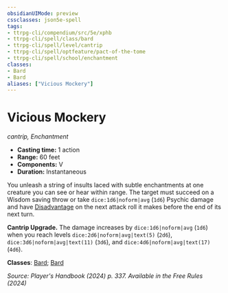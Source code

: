 ```yaml
---
obsidianUIMode: preview
cssclasses: json5e-spell
tags:
- ttrpg-cli/compendium/src/5e/xphb
- ttrpg-cli/spell/class/bard
- ttrpg-cli/spell/level/cantrip
- ttrpg-cli/spell/optfeature/pact-of-the-tome
- ttrpg-cli/spell/school/enchantment
classes:
- Bard
- Bard
aliases: ["Vicious Mockery"]
---
```

# Vicious Mockery
*cantrip, Enchantment*  

- **Casting time:** 1 action
- **Range:** 60 feet
- **Components:** V
- **Duration:** Instantaneous

You unleash a string of insults laced with subtle enchantments at one creature you can see or hear within range. The target must succeed on a Wisdom saving throw or take `dice:1d6|noform|avg` (`1d6`) Psychic damage and have [Disadvantage](3-Compendium/rules/variant-rules/disadvantage-xphb.md) on the next attack roll it makes before the end of its next turn.

**Cantrip Upgrade.** The damage increases by `dice:1d6|noform|avg` (`1d6`) when you reach levels `dice:2d6|noform|avg|text(5)` (`2d6`), `dice:3d6|noform|avg|text(11)` (`3d6`), and `dice:4d6|noform|avg|text(17)` (`4d6`).

**Classes**: [Bard](list-spells-classes-bard); [Bard](list-spells-classes-bard)

*Source: Player's Handbook (2024) p. 337. Available in the Free Rules (2024)*